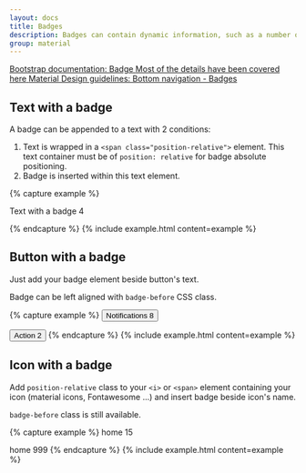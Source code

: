 ```yaml
---
layout: docs
title: Badges
description: Badges can contain dynamic information, such as a number of pending requests.
group: material
---
```


<div class="list-group my-2 my-lg-5">
    <a href="{{ site.baseurl }}/docs/{{ site.docs_version }}/components/badge/" target="_blank" class="list-group-item list-group-item-action lgi-icon-bs">Bootstrap documentation: Badge
      <span class="d-block font-weight-normal text-black-secondary"> Most of the details have been covered here</span>
    </a>
    <a href="https://material.io/components/bottom-navigation#behavior" target="_blank" class="list-group-item list-group-item-action lgi-icon-md">Material Design guidelines: Bottom navigation - Badges</a>
</div>

## Text with a badge

A badge can be appended to a text with 2 conditions:

1. Text is wrapped in a `<span class="position-relative">` element. This text container must be of `position: relative` for badge absolute positioning.
1. Badge is inserted within this text element.

{% capture example %}
<p class="typography-body-1">
  <span class="position-relative">Text with a badge
    <span class="badge badge-primary">4</span>
  </span>
</p>
{% endcapture %}
{% include example.html content=example %}

## Button with a badge

Just add your badge element beside button's text.

Badge can be left aligned with `badge-before` CSS class.

{% capture example %}
<button type="button" class="btn btn-primary">
  Notifications
  <span class="badge badge-danger">8</span>
</button>

<button type="button" class="btn btn-primary ml-5">
  Action
  <span class="badge badge-secondary badge-before">2</span>
</button>
{% endcapture %}
{% include example.html content=example %}

## Icon with a badge

Add `position-relative` class to your `<i>` or `<span>` element containing your icon (material icons, Fontawesome ...) and insert badge beside icon's name.

`badge-before` class is still available.

{% capture example %}
<span class="material-icons position-relative">
  home
  <span class="badge badge-danger">15</span>
</span>

<span class="material-icons position-relative ml-5">
  home
  <span class="badge badge-danger badge-before">999</span>
</span>
{% endcapture %}
{% include example.html content=example %}
